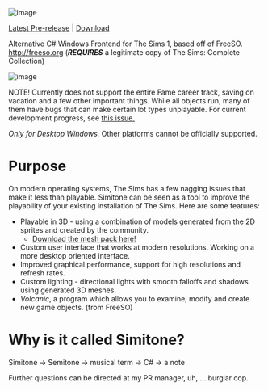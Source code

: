 ![image](https://user-images.githubusercontent.com/6294155/29047328-2bb60b54-7bc3-11e7-8d88-cee5309495ed.png)

[Latest Pre-release](https://github.com/riperiperi/Simitone/releases/latest/) | [Download](https://github.com/riperiperi/Simitone/releases/latest/download/SimitoneWindows.zip)

Alternative C# Windows Frontend for The Sims 1, based off of FreeSO. http://freeso.org 
(***REQUIRES*** a legitimate copy of The Sims: Complete Collection)

![image](https://user-images.githubusercontent.com/6294155/68995217-112b2680-0883-11ea-9f92-1acc839a7ec0.png)

NOTE! Currently does not support the entire Fame career track, saving on vacation and a few other important things. While all objects run, many of them have bugs that can make certain lot types unplayable. For current development progress, see [this issue.](https://github.com/riperiperi/Simitone/issues/8)

*Only for Desktop Windows.* Other platforms cannot be officially supported.

# Purpose

On modern operating systems, The Sims has a few nagging issues that make it less than playable. Simitone can be seen as a tool to improve the playability of your existing installation of The Sims. Here are some features:

- Playable in 3D - using a combination of models generated from the 2D sprites and created by the community.
  - [Download the mesh pack here!](http://forum.freeso.org/forums/3d-remeshing.40/)
- Custom user interface that works at modern resolutions. Working on a more desktop oriented interface.
- Improved graphical performance, support for high resolutions and refresh rates.
- Custom lighting - directional lights with smooth falloffs and shadows using generated 3D meshes.
- *Volcanic*, a program which allows you to examine, modify and create new game objects. (from FreeSO)

# Why is it called Simitone?

Simitone -> Semitone -> musical term -> C# -> a note

Further questions can be directed at my PR manager, uh, ... burglar cop.
